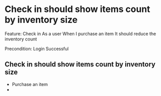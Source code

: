 # Check in should show items count by inventory size
Feature: Check in
  As a user
  When I purchase an item
  It should reduce the inventory count

Precondition: Login Successful

## Check in should show items count by inventory size
* Purchase an item
* 